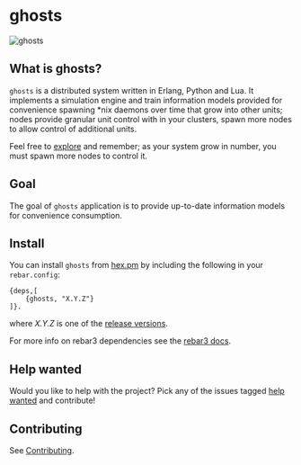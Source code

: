# ghosts
![ghosts](https://unixtitan.net/images/cherries-clipart-pacman-6.png)
## What is ghosts?

`ghosts` is a distributed system written in Erlang, Python and Lua. It implements a simulation engine and train information models provided for convenience spawning *nix daemons over time that grow into other units; nodes provide granular unit control with in your clusters, spawn more nodes to allow control of additional units.

Feel free to [explore](https://github.com/spacebeam) and remember; as your system grow in number, you must spawn more nodes to control it.

## Goal 
The goal of `ghosts` application is to provide up-to-date information models for convenience consumption.

## Install

You can install `ghosts` from [hex.pm](https://hex.pm/packages/ghosts) by including the following in your `rebar.config`:

```
{deps,[
	{ghosts, "X.Y.Z"}
]}.
```
where _X.Y.Z_ is one of the [release versions](https://github.com/spacebeam/ghosts/releases).

For more info on rebar3 dependencies see the [rebar3 docs](http://www.rebar3.org/docs/dependencies).

## Help wanted

Would you like to help with the project? Pick any of the issues tagged [help wanted](https://github.com/spacebeam/ghosts/labels/help%20wanted) and contribute!

## Contributing

See  [Contributing](CONTRIBUTING.md).
